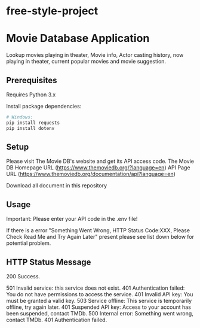 # free-style-project

# Movie Database Application

Lookup movies playing in theater, Movie info, Actor casting history, now playing in theater, current popular movies and movie suggestion.

## Prerequisites

Requires Python 3.x

Install package dependencies:

```sh
# Windows:
pip install requests
pip install dotenv
```

## Setup

Please visit The Movie DB's website and get its API access code.
The Movie DB Homepage URL (https://www.themoviedb.org/?language=en)
API Page URL (https://www.themoviedb.org/documentation/api?language=en)

Download all document in this repository

## Usage

Important:
Please enter your API code in the .env file!

If there is a error "Something Went Wrong, HTTP Status Code:XXX, Please Check Read Me and Try Again Later" present please see list down below for potential problem.

HTTP  Status	Message
-------------------------------------------------------------
200   Success.


501	  Invalid service: this service does not exist.
401	  Authentication failed: You do not have permissions to access the service.
401	  Invalid API key: You must be granted a valid key.
503	  Service offline: This service is temporarily offline, try again later.
401	  Suspended API key: Access to your account has been suspended, contact TMDb.
500	  Internal error: Something went wrong, contact TMDb.
401	  Authentication failed.

